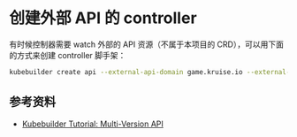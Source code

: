 # 创建外部 API 的 controller

有时候控制器需要 watch 外部的 API 资源（不属于本项目的 CRD），可以用下面的方式来创建 controller 脚手架： 

```bash
kubebuilder create api --external-api-domain game.kruise.io --external-api-path github.com/openkruise/kruise-game/apis/v1alpha1 --kind GameServerSet --version v1alpha1 --controller=true --resource=false 
```

## 参考资料

- [Kubebuilder Tutorial: Multi-Version API](https://book.kubebuilder.io/multiversion-tutorial/tutorial)
